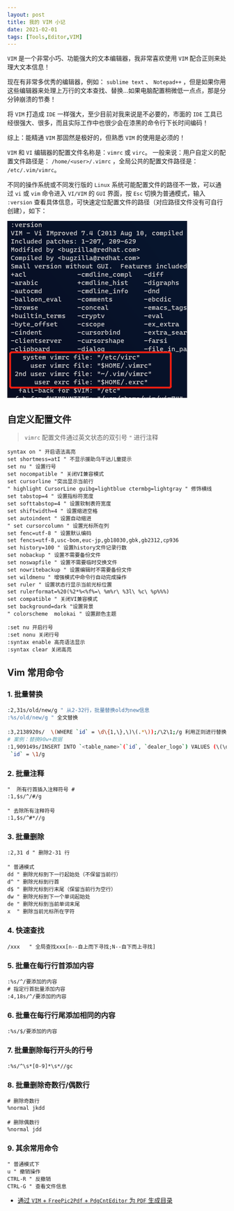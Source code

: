 ```yaml
---
layout: post
title: 我的 VIM 小记
date: 2021-02-01
tags: [Tools,Editor,VIM]
---
```


`VIM` 是一个非常小巧、功能强大的文本编辑器，我非常喜欢使用 `VIM` 配合正则来处理大文本信息！

现在有非常多优秀的编辑器，例如： `sublime text` 、 `Notepad++` ，但是如果你用这些编辑器来处理上万行的文本查找、替换...如果电脑配置稍微低一点点，那是分分钟崩溃的节奏！

将 `VIM` 打造成 `IDE` 一样强大，至少目前对我来说是不必要的，市面的 `IDE` 工具已经很强大、很多，而且实际工作中也很少会在漆黑的命令行下长时间编码！

综上：能精通 `VIM` 那固然是极好的，但熟悉 `VIM` 的使用是必须的！

`VIM` 和 `VI` 编辑器的配置文件名称是：`vimrc` 或 `virc`。
一般来说：用户自定义的配置文件路径是： `/home/<user>/.vimrc` ，全局公共的配置文件路径是： `/etc/.vim/vimrc`。

不同的操作系统或不同发行版的 `Linux` 系统可能配置文件的路径不一致，可以通过 `vi` 或 `vim` 命令进入 `VI/VIM` 的 `GUI` 界面，按 `Esc` 切换为普通模式，输入 `:version` 查看具体信息，可快速定位配置文件的路径（对应路径文件没有可自行创建），如下：

![how-to-find-vimrc](/images/article/vim-how-to-find-vimrc.png) 

## 自定义配置文件

> `vimrc` 配置文件通过英文状态的双引号 `"` 进行注释

```vim
syntax on " 开启语法高亮
set shortmess=atI " 不显示援助乌干达儿童提示
set nu " 设置行号
set nocompatible " 关闭VI兼容模式
set cursorline "突出显示当前行
" highlight CursorLine guibg=lightblue ctermbg=lightgray " 修饰横线
set tabstop=4 " 设置指标符宽度
set softtabstop=4 " 设置软制表符宽度
set shiftwidth=4 " 设置缩进空格
set autoindent " 设置自动缩进
" set cursorcolumn " 设置光标所在列
set fenc=utf-8 " 设置默认编码
set fencs=utf-8,usc-bom,euc-jp,gb18030,gbk,gb2312,cp936
set history=100 " 设置history文件记录行数
set nobackup " 设置不需要备份文件
set noswapfile " 设置不需要临时交换文件
set nowritebackup " 设置编辑时不需要备份文件
set wildmenu " 增强模式中命令行自动完成操作
set ruler " 设置状态行显示当前光标位置
set rulerformat=%20(%2*%<%f%=\ %m%r\ %3l\ %c\ %p%%%)
set compatible " 关闭VI兼容模式
set background=dark "设置背景
" colorscheme  molokai " 设置颜色主题
 ```
 
 ```vim
:set nu 开启行号
:set nonu 关闭行号
:syntax enable 高亮语法显示
:syntax clear 关闭高亮
```
 
## Vim 常用命令

### 1. 批量替换

```sh
:2,31s/old/new/g " 从2-32行，批量替换old为new信息
:%s/old/new/g " 全文替换

:3,2138920s/  \(WHERE `id` = \d\{1,\},\)\(.*\));/\2\1;/g 利用正则进行替换
# 案例：替换90w+数据
:1,909149s/INSERT INTO `<table_name>`(`id`, `dealer_logo`) VALUES (\(\d\{1,}\), \(.*\)easyrentcars\(.*\))/UPDATE `zuzuche_world_db`.`seo_one_way_car_price` SET `dealer_logo` = \2qeeq\3 WHERE
 `id` = \1/g
```

### 2. 批量注释

```vim
"  所有行首插入注释符号 # 
:1,$s/^/#/g

" 去除所有注释符号
:1,$s/^#*//g
```

### 3. 批量删除

```vim
:2,31 d " 删除2-31 行

" 普通模式
dd " 删除光标到下一行起始处（不保留当前行）
d^ " 删除光标到行首
d$ " 删除光标到行末尾（保留当前行为空行）
dw " 删除光标到下一个单词起始处
de " 删除光标到当前单词末尾
x  " 删除当前光标所在字符
```

### 4. 快速查找

```vim
/xxx   " 全局查找xxx[n--自上而下寻找;N--自下而上寻找]
```

### 5. 批量在每行行首添加内容

```vim
:%s/^/要添加的内容  
# 指定行首批量添加内容
:4,18s/^/要添加的内容
```

### 6. 批量在每行行尾添加相同的内容

```vim
:%s/$/要添加的内容  
```

### 7. 批量删除每行开头的行号

```vim
:%s/^\s*[0-9]*\s*//gc
```

### 8. 批量删除奇数行/偶数行

```vim
# 删除奇数行
%normal jkdd

# 删除偶数行
%normal jdd
```

### 9. 其余常用命令

```vim
" 普通模式下
u " 撤销操作
CTRL-R " 反撤销
CTRL-G " 查看文件信息
```

 - [通过 `VIM` + `FreePic2Pdf` + `PdgCntEditor` 为 `PDF` 生成目录](http://www.codebelief.com/article/2018/01/generate-pdf-bookmark-entry-in-five-minutes/)